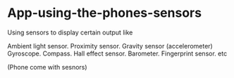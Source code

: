 # App-using-the-phones-sensors
Using sensors to display certain output like

Ambient light sensor.
Proximity sensor.
Gravity sensor (accelerometer)
Gyroscope.
Compass.
Hall effect sensor.
Barometer.
Fingerprint sensor. etc

(Phone come with sesnors)
